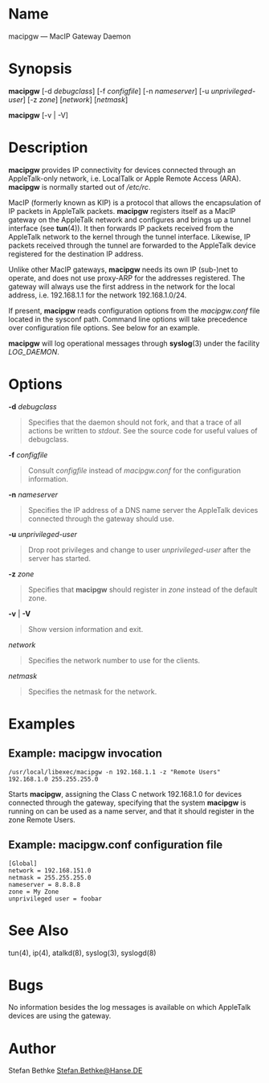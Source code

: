 # Name

macipgw — MacIP Gateway Daemon

# Synopsis

**macipgw** [-d *debugclass*] [-f *configfile*] [-n *nameserver*] [-u *unprivileged-user*] [-z *zone*] [*network*] [*netmask*]

**macipgw** [-v | -V]

# Description

**macipgw** provides IP connectivity for devices connected through an
AppleTalk-only network, i.e. LocalTalk or Apple Remote Access (ARA).
**macipgw** is normally started out of */etc/rc*.

MacIP (formerly known as KIP) is a protocol that allows the
encapsulation of IP packets in AppleTalk packets. **macipgw** registers
itself as a MacIP gateway on the AppleTalk network and configures and
brings up a tunnel interface (see **tun**(4)). It then forwards IP packets
received from the AppleTalk network to the kernel through the tunnel
interface. Likewise, IP packets received through the tunnel are
forwarded to the AppleTalk device registered for the destination IP
address.

Unlike other MacIP gateways, **macipgw** needs its own IP (sub-)net to
operate, and does not use proxy-ARP for the addresses registered. The
gateway will always use the first address in the network for the local
address, i.e. 192.168.1.1 for the network 192.168.1.0/24.

If present, **macipgw** reads configuration options from the *macipgw.conf*
file located in the sysconf path. Command line options will take precedence
over configuration file options. See below for an example.

**macipgw** will log operational messages through **syslog**(3) under the
facility *LOG_DAEMON*.

# Options

**-d** *debugclass*

> Specifies that the daemon should not fork, and that a trace of all
actions be written to *stdout*. See the source code for useful values of
debugclass.

**-f** *configfile*

> Consult *configfile* instead of *macipgw.conf* for the configuration
information.

**-n** *nameserver*

> Specifies the IP address of a DNS name server the AppleTalk devices
connected through the gateway should use.

**-u** *unprivileged-user*

> Drop root privileges and change to user *unprivileged-user* after the
server has started.

**-z** *zone*

> Specifies that **macipgw** should register in *zone* instead of the default
zone.

**-v** | **-V**

> Show version information and exit.

*network*

> Specifies the network number to use for the clients.

*netmask*

> Specifies the netmask for the network.

# Examples

## Example: macipgw invocation

    /usr/local/libexec/macipgw -n 192.168.1.1 -z "Remote Users" 192.168.1.0 255.255.255.0

Starts **macipgw**, assigning the Class C network 192.168.1.0 for devices
connected through the gateway, specifying that the system **macipgw** is
running on can be used as a name server, and that it should register in
the zone Remote Users.

## Example: macipgw.conf configuration file

    [Global]
    network = 192.168.151.0
    netmask = 255.255.255.0
    nameserver = 8.8.8.8
    zone = My Zone
    unprivileged user = foobar

# See Also

tun(4), ip(4), atalkd(8), syslog(3), syslogd(8)

# Bugs

No information besides the log messages is available on which AppleTalk
devices are using the gateway.

# Author

Stefan Bethke <Stefan.Bethke@Hanse.DE>
